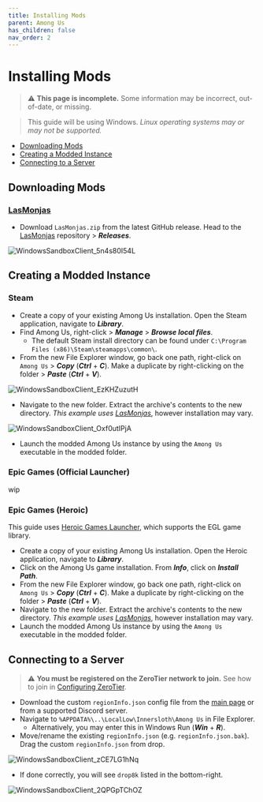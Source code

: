 ```yaml
---
title: Installing Mods
parent: Among Us
has_children: false
nav_order: 2
---
```


# Installing Mods
> ⚠ **This page is incomplete.** Some information may be incorrect, out-of-date, or missing.

> This guide will be using Windows. *Linux operating systems may or may not be supported.*

- [Downloading Mods](https://drop8k.github.io/docs/amongus/installation1.html#downloading-mods)
- [Creating a Modded Instance](https://drop8k.github.io/docs/amongus/installation1.html#creating-a-modded-instance)
- [Connecting to a Server](https://drop8k.github.io/docs/amongus/installation1.html#connecting-to-a-server)

## Downloading Mods
### [LasMonjas](https://github.com/KiraYamato94/LasMonjas)
- Download `LasMonjas.zip` from the latest GitHub release. Head to the [LasMonjas](https://github.com/KiraYamato94/LasMonjas) repository > ***Releases***.

![WindowsSandboxClient_5n4s80I54L](https://user-images.githubusercontent.com/92121005/182039829-9ab7b697-79a0-4684-88f4-3737bf497be2.gif)

## Creating a Modded Instance
### Steam
- Create a copy of your existing Among Us installation. Open the Steam application, navigate to ***Library***.
- Find Among Us, right-click > ***Manage*** > ***Browse local files***.
   - The default Steam install directory can be found under `C:\Program Files (x86)\Steam\steamapps\common\`.
- From the new File Explorer window, go back one path, right-click on `Among Us` > ***Copy*** (***Ctrl*** + ***C***). Make a duplicate by right-clicking on the folder > ***Paste*** (***Ctrl*** + ***V***).

![WindowsSandboxClient_EzKHZuzutH](https://user-images.githubusercontent.com/92121005/182039672-475841b9-6129-4202-b223-9bb6cf4ac9d8.gif)

- Navigate to the new folder. Extract the archive's contents to the new directory. *This example uses [LasMonjas](https://github.com/KiraYamato94/LasMonjas)*, however installation may vary.

![WindowsSandboxClient_Oxf0utIPjA](https://user-images.githubusercontent.com/92121005/182039923-0e6a422f-ea13-4d44-8a97-d704457867a4.gif)

- Launch the modded Among Us instance by using the `Among Us` executable in the modded folder.

### Epic Games (Official Launcher)
wip

### Epic Games (Heroic)
This guide uses [Heroic Games Launcher](https://github.com/Heroic-Games-Launcher/HeroicGamesLauncher), which supports the EGL game library.

- Create a copy of your existing Among Us installation. Open the Heroic application, navigate to ***Library***.
- Click on the Among Us game installation. From ***Info***, click on ***Install Path***.
- From the new File Explorer window, go back one path, right-click on `Among Us` > ***Copy*** (***Ctrl*** + ***C***). Make a duplicate by right-clicking on the folder > ***Paste*** (***Ctrl*** + ***V***).
- Navigate to the new folder. Extract the archive's contents to the new directory. *This example uses [LasMonjas](https://github.com/KiraYamato94/LasMonjas)*, however installation may vary.
- Launch the modded Among Us instance by using the `Among Us` executable in the modded folder.

## Connecting to a Server
> ⚠ **You must be registered on the ZeroTier network to join.** See how to join in [Configuring ZeroTier](https://drop8k.github.io/docs/misc/zerotier.html).

- Download the custom `regionInfo.json` config file from the [main page](https://drop8k.github.io/docs/amongus/main.html) or from a supported Discord server.
- Navigate to `%APPDATA%\..\LocalLow\Innersloth\Among Us` in File Explorer.
   - Alternatively, you may enter this in Windows Run (***Win*** + ***R***).
- Move/rename the existing `regionInfo.json` (e.g. `regionInfo.json.bak`). Drag the custom `regionInfo.json` from drop.

![WindowsSandboxClient_zCE7LG1hNq](https://user-images.githubusercontent.com/92121005/182037191-2fba6324-2710-4214-8dfa-9bc8ccea03ea.gif)

- If done correctly, you will see `drop8k` listed in the bottom-right.

![WindowsSandboxClient_2QPGpTChOZ](https://user-images.githubusercontent.com/92121005/182037491-cc85fc3b-7686-4fcb-b170-5b3305007396.gif)
